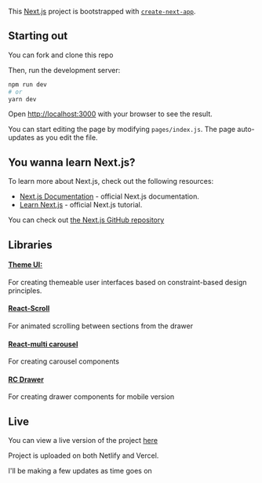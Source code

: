 
This [Next.js](https://nextjs.org/) project is bootstrapped with [`create-next-app`](https://github.com/zeit/next.js/tree/canary/packages/create-next-app).

## Starting out
You can fork and clone this repo

Then, run the development server:

```bash
npm run dev
# or
yarn dev
```

Open [http://localhost:3000](http://localhost:3000) with your browser to see the result.

You can start editing the page by modifying `pages/index.js`. The page auto-updates as you edit the file.

## You wanna learn Next.js?

To learn more about Next.js, check out the following resources:

- [Next.js Documentation](https://nextjs.org/docs) - official Next.js documentation.
- [Learn Next.js](https://nextjs.org/learn) - official Next.js tutorial.

You can check out [the Next.js GitHub repository](https://github.com/zeit/next.js/) 

## Libraries
#### [Theme UI:](https://theme-ui.com/)
For creating themeable user interfaces based on constraint-based design
 principles.
#### [React-Scroll](https://www.npmjs.com/package/react-scroll)
For animated scrolling between sections from the drawer
#### [React-multi carousel](https://www.npmjs.com/package/react-multi-carousel)
For creating carousel components
#### [RC Drawer](https://www.npmjs.com/package/rc-drawer)
For creating drawer components for mobile version


## Live
You can view a live version of the project [here](https://betalandinginc.netlify.app)

Project is uploaded on both Netlify and Vercel.

I'll be making a few updates as time goes on
